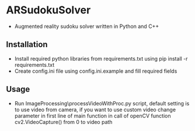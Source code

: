 # ARSudokuSolver
- Augmented reality sudoku solver written in Python and C++

## Installation
- Install required python libraries from requirements.txt using pip install -r requirements.txt
- Create config.ini file using config.ini.example and fill required fields

## Usage
- Run ImageProcessing\processVideoWithProc.py script, default setting is to use video from camera, if you want to use custom video change parameter in first line of main function in call of openCV function cv2.VideoCapture() from 0 to video path
